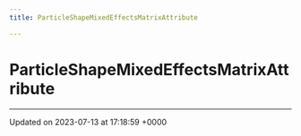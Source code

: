 ```yaml
---
title: ParticleShapeMixedEffectsMatrixAttribute

---
```


# ParticleShapeMixedEffectsMatrixAttribute





-------------------------------

Updated on 2023-07-13 at 17:18:59 +0000